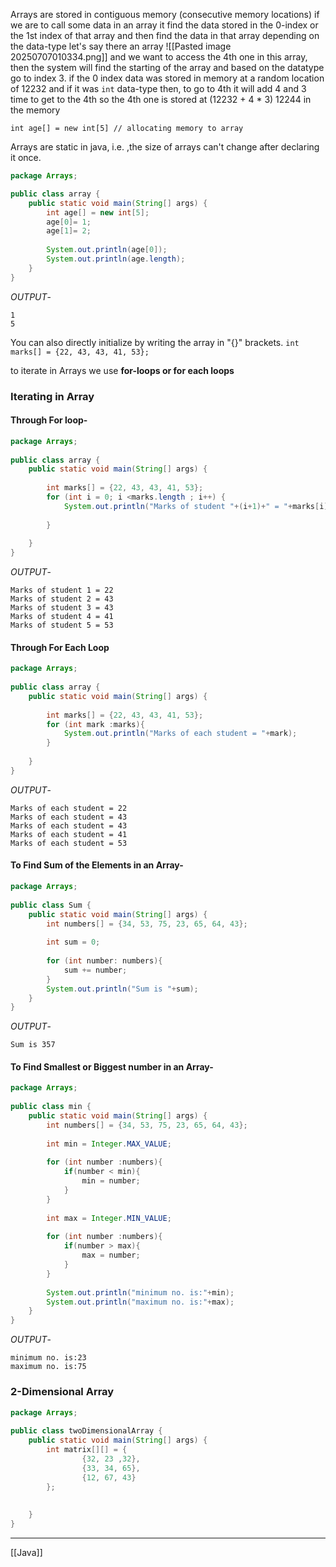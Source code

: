
Arrays are stored in contiguous memory (consecutive memory locations) 
if we are to call some data in an array it find the data stored in the 0-index or the 1st index of that array and then find the data in that array depending on the data-type
let's say there an array 
![[Pasted image 20250707010334.png]]
and we want to access the 4th one in this array, then the system will find the starting of the array and based on the datatype go to index 3. if the 0 index data was stored in memory at a random location of 12232 and if it was `int` data-type then, to go to 4th it will add 4 and 3 time to get to the 4th so the 4th one is stored at (12232 + 4 * 3) 12244 in the memory

`int age[] = new int[5] // allocating memory to array`

Arrays are static in java, i.e. ,the size of arrays can't change after declaring it once.

```java
package Arrays;  

public class array {  
    public static void main(String[] args) {  
        int age[] = new int[5];  
        age[0]= 1;  
        age[1]= 2;  
        
        System.out.println(age[0]);  
        System.out.println(age.length);
    }  
}
```
*OUTPUT*-
```
1
5
```

 You can also directly initialize by writing the array in "{}" brackets.
`int marks[] = {22, 43, 43, 41, 53};`

 to iterate in Arrays we use **for-loops or for each loops**
### Iterating in Array

#### Through For loop-
```java
package Arrays;  
  
public class array {  
    public static void main(String[] args) {  
		
        int marks[] = {22, 43, 43, 41, 53};  
        for (int i = 0; i <marks.length ; i++) {  
            System.out.println("Marks of student "+(i+1)+" = "+marks[i]);  
            
        }  
        
    }  
}
```
*OUTPUT*-
```
Marks of student 1 = 22
Marks of student 2 = 43
Marks of student 3 = 43
Marks of student 4 = 41
Marks of student 5 = 53
```

#### Through For Each Loop
```java
package Arrays;  
  
public class array {  
    public static void main(String[] args) {  
	    
        int marks[] = {22, 43, 43, 41, 53};  
        for (int mark :marks){  
            System.out.println("Marks of each student = "+mark);  
        }  
        
    }  
}
```
*OUTPUT*-
```
Marks of each student = 22
Marks of each student = 43
Marks of each student = 43
Marks of each student = 41
Marks of each student = 53
```

#### To Find Sum of the Elements in an Array-
```java
package Arrays;  
  
public class Sum {  
    public static void main(String[] args) {  
        int numbers[] = {34, 53, 75, 23, 65, 64, 43};  
        
        int sum = 0;  
        
        for (int number: numbers){  
            sum += number;  
        }  
        System.out.println("Sum is "+sum);  
    }  
}
```
*OUTPUT*-
```
Sum is 357
```

#### To Find Smallest or Biggest number in an Array-
```java
package Arrays;  
  
public class min {  
    public static void main(String[] args) {  
        int numbers[] = {34, 53, 75, 23, 65, 64, 43};  
  
        int min = Integer.MAX_VALUE;  
  
        for (int number :numbers){  
            if(number < min){  
                min = number;  
            }  
        }  
  
        int max = Integer.MIN_VALUE;  
  
        for (int number :numbers){  
            if(number > max){  
                max = number;  
            }  
        }  
  
        System.out.println("minimum no. is:"+min);  
        System.out.println("maximum no. is:"+max);  
    }  
}
```
*OUTPUT*-
```
minimum no. is:23
maximum no. is:75
```

### 2-Dimensional Array

```java
package Arrays;  
  
public class twoDimensionalArray {  
    public static void main(String[] args) {  
        int matrix[][] = {  
                {32, 23 ,32},  
                {33, 34, 65},  
                {12, 67, 43}  
        };  
        
        
    }  
}
```

---

[[Java]]

